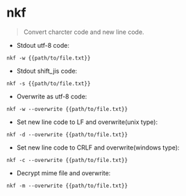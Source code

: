 # nkf

> Convert charcter code and new line code.

- Stdout utf-8 code:

`nkf -w {{path/to/file.txt}}`

- Stdout shift_jis code:

`nkf -s {{path/to/file.txt}}`

- Overwrite as utf-8 code:

`nkf -w --overwrite {{path/to/file.txt}}`

- Set new line code to LF and overwrite(unix type):

`nkf -d --overwrite {{path/to/file.txt}}`

- Set new line code to CRLF and overwrite(windows type):

`nkf -c --overwrite {{path/to/file.txt}}`

- Decrypt mime file and overwrite:

`nkf -m --overwrite {{path/to/file.txt}}`
